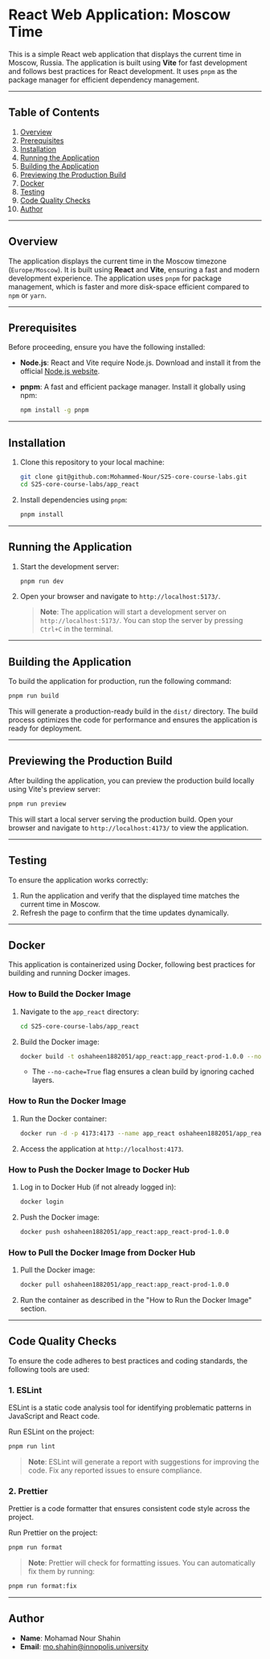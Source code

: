 # React Web Application: Moscow Time

This is a simple React web application that displays the current time in Moscow, Russia. The application is built using **Vite** for fast development and follows best practices for React development. It uses `pnpm` as the package manager for efficient dependency management.

---

## Table of Contents

1. [Overview](#overview)
2. [Prerequisites](#prerequisites)
3. [Installation](#installation)
4. [Running the Application](#running-the-application)
5. [Building the Application](#building-the-application)
6. [Previewing the Production Build](#previewing-the-production-build)
7. [Docker](#docker)
8. [Testing](#testing)
9. [Code Quality Checks](#code-quality-checks)
10. [Author](#author)

---

## Overview

The application displays the current time in the Moscow timezone (`Europe/Moscow`). It is built using **React** and **Vite**, ensuring a fast and modern development experience. The application uses `pnpm` for package management, which is faster and more disk-space efficient compared to `npm` or `yarn`.

---

## Prerequisites

Before proceeding, ensure you have the following installed:

- **Node.js**: React and Vite require Node.js. Download and install it from the official [Node.js website](https://nodejs.org/).
- **pnpm**: A fast and efficient package manager. Install it globally using npm:

  ```bash
  npm install -g pnpm
  ```

---

## Installation

1. Clone this repository to your local machine:

   ```bash
   git clone git@github.com:Mohammed-Nour/S25-core-course-labs.git
   cd S25-core-course-labs/app_react
   ```

2. Install dependencies using `pnpm`:

   ```bash
   pnpm install
   ```

---

## Running the Application

1. Start the development server:

   ```bash
   pnpm run dev
   ```

2. Open your browser and navigate to `http://localhost:5173/`.

   > **Note**: The application will start a development server on `http://localhost:5173/`. You can stop the server by pressing `Ctrl+C` in the terminal.

---

## Building the Application

To build the application for production, run the following command:

```bash
pnpm run build
```

This will generate a production-ready build in the `dist/` directory. The build process optimizes the code for performance and ensures the application is ready for deployment.

---

## Previewing the Production Build

After building the application, you can preview the production build locally using Vite's preview server:

```bash
pnpm run preview
```

This will start a local server serving the production build. Open your browser and navigate to `http://localhost:4173/` to view the application.

---

## Testing

To ensure the application works correctly:

1. Run the application and verify that the displayed time matches the current time in Moscow.
2. Refresh the page to confirm that the time updates dynamically.

---

## Docker

This application is containerized using Docker, following best practices for building and running Docker images.

### How to Build the Docker Image

1. Navigate to the `app_react` directory:

   ```bash
   cd S25-core-course-labs/app_react
   ```

2. Build the Docker image:

   ```bash
   docker build -t oshaheen1882051/app_react:app_react-prod-1.0.0 --no-cache=True .
   ```

   - The `--no-cache=True` flag ensures a clean build by ignoring cached layers.

### How to Run the Docker Image

1. Run the Docker container:

   ```bash
   docker run -d -p 4173:4173 --name app_react oshaheen1882051/app_react:app_react-prod-1.0.0
   ```

2. Access the application at `http://localhost:4173`.

### How to Push the Docker Image to Docker Hub

1. Log in to Docker Hub (if not already logged in):

   ```bash
   docker login
   ```

2. Push the Docker image:

   ```bash
   docker push oshaheen1882051/app_react:app_react-prod-1.0.0
   ```

### How to Pull the Docker Image from Docker Hub

1. Pull the Docker image:

   ```bash
   docker pull oshaheen1882051/app_react:app_react-prod-1.0.0
   ```

2. Run the container as described in the "How to Run the Docker Image" section.

---

## Code Quality Checks

To ensure the code adheres to best practices and coding standards, the following tools are used:

### 1. **ESLint**

   ESLint is a static code analysis tool for identifying problematic patterns in JavaScript and React code.

   Run ESLint on the project:

   ```bash
   pnpm run lint
   ```

   > **Note**: ESLint will generate a report with suggestions for improving the code. Fix any reported issues to ensure compliance.

### 2. **Prettier**

   Prettier is a code formatter that ensures consistent code style across the project.

   Run Prettier on the project:

   ```bash
   pnpm run format
   ```

   > **Note**: Prettier will check for formatting issues. You can automatically fix them by running:

   ```bash
   pnpm run format:fix
   ```

---

## Author

- **Name**: Mohamad Nour Shahin
- **Email**: <mo.shahin@innopolis.university>
